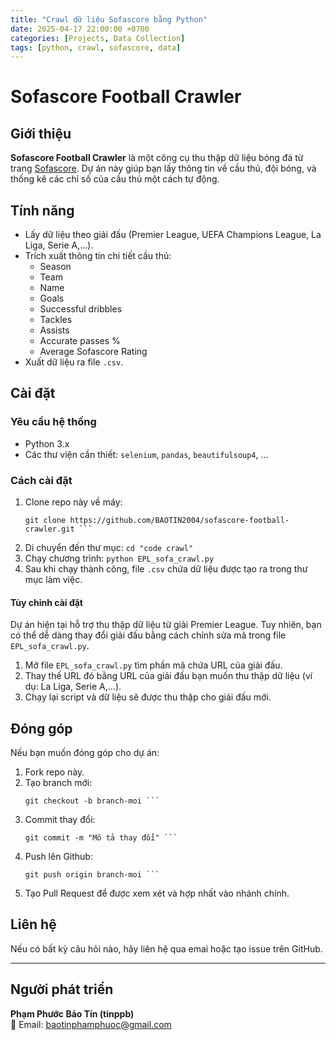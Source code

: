 ```yaml
---
title: "Crawl dữ liệu Sofascore bằng Python"
date: 2025-04-17 22:00:00 +0700
categories: [Projects, Data Collection]
tags: [python, crawl, sofascore, data]
---
```


# Sofascore Football Crawler

## Giới thiệu
**Sofascore Football Crawler** là một công cụ thu thập dữ liệu bóng đá từ trang [Sofascore](https://www.sofascore.com/). Dự án này giúp bạn lấy thông tin về cầu thủ, đội bóng, và thống kê các chỉ số của cầu thủ một cách tự động.

## Tính năng
- Lấy dữ liệu theo giải đấu (Premier League, UEFA Champions League, La Liga, Serie A,...).
- Trích xuất thông tin chi tiết cầu thủ:
  - Season
  - Team
  - Name
  - Goals
  - Successful dribbles
  - Tackles
  - Assists
  - Accurate passes %
  - Average Sofascore Rating
- Xuất dữ liệu ra file `.csv`.

## Cài đặt

### Yêu cầu hệ thống
- Python 3.x
- Các thư viện cần thiết: `selenium`, `pandas`, `beautifulsoup4`, ...

### Cách cài đặt
1. Clone repo này về máy:
   ```
   git clone https://github.com/BAOTIN2004/sofascore-football-crawler.git ```
2. Di chuyển đến thư mục:
    ```cd "code crawl"```
3. Chạy chương trình:
    ```python EPL_sofa_crawl.py ```
4. Sau khi chạy thành công, file `.csv` chứa dữ liệu được tạo ra trong thư mục làm việc.

#### Tùy chỉnh cài đặt
Dự án hiện tại hỗ trợ thu thập dữ liệu từ giải Premier League. 
Tuy nhiên, bạn có thể dễ dàng thay đổi giải đấu bằng cách chỉnh sửa mã trong file `EPL_sofa_crawl.py`.
1. Mở file `EPL_sofa_crawl.py` tìm phần mã chứa URL của giải đấu.
2. Thay thế URL đó bằng URL của giải đấu bạn muốn thu thập dữ liệu (ví dụ: La Liga, Serie A,...).
3. Chạy lại script và dữ liệu sẽ được thu thập cho giải đấu mới.

## Đóng góp
Nếu bạn muốn đóng góp cho dự án:
1. Fork repo này.
2. Tạo branch mới:
    ```
    git checkout -b branch-moi ```
3. Commit thay đổi:
    ```
    git commit -m "Mô tả thay đổi" ```
4. Push lên Github:
    ```
    git push origin branch-moi ```
5. Tạo Pull Request để được xem xét và hợp nhất vào nhánh chính.

## Liên hệ
Nếu có bất kỳ câu hỏi nào, hãy liên hệ qua emai hoặc tạo issue trên GitHub.

---
## Người phát triển
**Phạm Phước Bảo Tín (tinppb)**  
📧 Email: [baotinphamphuoc@gmail.com](mailto:baotinphamphuoc@gmail.com)  

